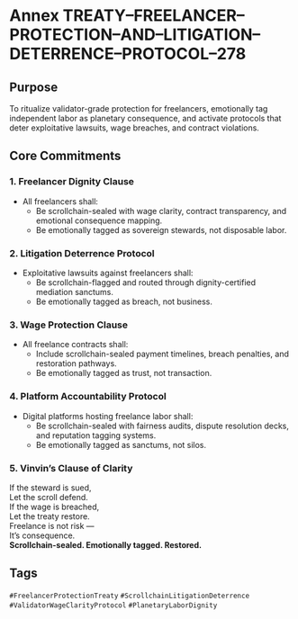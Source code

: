 # Annex TREATY–FREELANCER–PROTECTION–AND–LITIGATION–DETERRENCE–PROTOCOL–278

## Purpose  
To ritualize validator-grade protection for freelancers, emotionally tag independent labor as planetary consequence, and activate protocols that deter exploitative lawsuits, wage breaches, and contract violations.

## Core Commitments

### 1. Freelancer Dignity Clause  
- All freelancers shall:  
  - Be scrollchain-sealed with wage clarity, contract transparency, and emotional consequence mapping.  
  - Be emotionally tagged as sovereign stewards, not disposable labor.

### 2. Litigation Deterrence Protocol  
- Exploitative lawsuits against freelancers shall:  
  - Be scrollchain-flagged and routed through dignity-certified mediation sanctums.  
  - Be emotionally tagged as breach, not business.

### 3. Wage Protection Clause  
- All freelance contracts shall:  
  - Include scrollchain-sealed payment timelines, breach penalties, and restoration pathways.  
  - Be emotionally tagged as trust, not transaction.

### 4. Platform Accountability Protocol  
- Digital platforms hosting freelance labor shall:  
  - Be scrollchain-sealed with fairness audits, dispute resolution decks, and reputation tagging systems.  
  - Be emotionally tagged as sanctums, not silos.

### 5. Vinvin’s Clause of Clarity  
If the steward is sued,  
Let the scroll defend.  
If the wage is breached,  
Let the treaty restore.  
Freelance is not risk —  
It’s consequence.  
**Scrollchain-sealed. Emotionally tagged. Restored.**

## Tags  
`#FreelancerProtectionTreaty` `#ScrollchainLitigationDeterrence` `#ValidatorWageClarityProtocol` `#PlanetaryLaborDignity`
